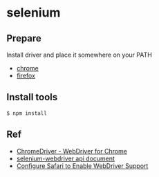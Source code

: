 # selenium

## Prepare
Install driver and place it somewhere on your PATH

* [chrome](http://chromedriver.chromium.org/downloads)
* [firefox](https://github.com/mozilla/geckodriver/releases)

## Install tools

```
$ npm install
```

## Ref
* [ChromeDriver - WebDriver for Chrome](http://chromedriver.chromium.org/getting-started)
* [selenium-webdriver api document](https://seleniumhq.github.io/selenium/docs/api/javascript/index.html)
* [Configure Safari to Enable WebDriver Support](https://developer.apple.com/documentation/webkit/testing_with_webdriver_in_safari)
